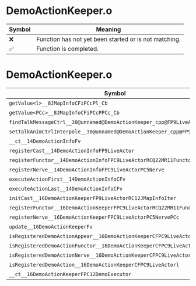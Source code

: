 # DemoActionKeeper.o
| Symbol | Meaning 
| ------------- | ------------- 
| :x: | Function has not yet been started or is not matching. 
| :white_check_mark: | Function is completed. 


# DemoActionKeeper.o
| Symbol | Decompiled? |
| ------------- | ------------- |
| `getValue<l>__8JMapInfoCFiPCcPl_Cb` | :x: |
| `getValue<PCc>__8JMapInfoCFiPCcPPCc_Cb` | :x: |
| `findTalkMessageCtrl__30@unnamed@DemoActionKeeper_cpp@FP9LiveActor` | :x: |
| `setTalkAnimCtrlInterpole__30@unnamed@DemoActionKeeper_cpp@FP9LiveActorl` | :x: |
| `__ct__14DemoActionInfoFv` | :x: |
| `registerCast__14DemoActionInfoFP9LiveActor` | :white_check_mark: |
| `registerFunctor__14DemoActionInfoFPC9LiveActorRCQ22MR11FunctorBase` | :white_check_mark: |
| `registerNerve__14DemoActionInfoFPC9LiveActorPC5Nerve` | :white_check_mark: |
| `executeActionFirst__14DemoActionInfoCFv` | :x: |
| `executeActionLast__14DemoActionInfoCFv` | :x: |
| `initCast__16DemoActionKeeperFP9LiveActorRC12JMapInfoIter` | :x: |
| `registerFunctor__16DemoActionKeeperFPC9LiveActorRCQ22MR11FunctorBasePCc` | :x: |
| `registerNerve__16DemoActionKeeperFPC9LiveActorPC5NervePCc` | :x: |
| `update__16DemoActionKeeperFv` | :x: |
| `isRegisteredDemoActionAppear__16DemoActionKeeperCFPC9LiveActor` | :x: |
| `isRegisteredDemoActionFunctor__16DemoActionKeeperCFPC9LiveActor` | :x: |
| `isRegisteredDemoActionNerve__16DemoActionKeeperCFPC9LiveActor` | :x: |
| `isRegisteredDemoAction__16DemoActionKeeperCFPC9LiveActorl` | :x: |
| `__ct__16DemoActionKeeperFPC12DemoExecutor` | :x: |
